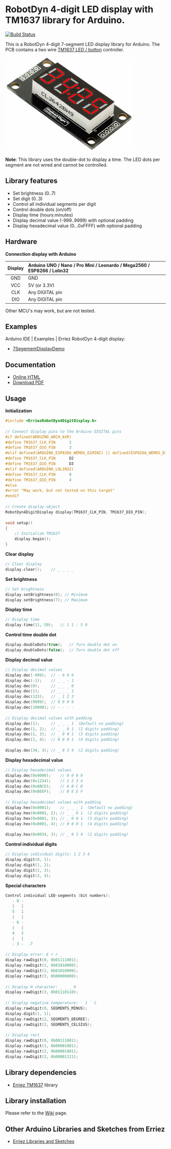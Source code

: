 # RobotDyn 4-digit LED display with TM1637 library for Arduino.

[![Build Status](https://travis-ci.org/Erriez/ErriezRobotDyn4DigitDisplay.svg?branch=master)](https://travis-ci.org/Erriez/ErriezRobotDyn4DigitDisplay)

This is a RobotDyn 4-digit 7-segment LED display library for Arduino. The PCB contains a two wire [TM1637 LED / button](https://github.com/Erriez/ErriezTM1637) controller.

![ErriezRobotDyn4DigitDisplay](https://raw.githubusercontent.com/Erriez/ErriezRobotDyn4DigitDisplay/master/extras/ErriezRobotDyn4DigitDisplay.png)

**Note**: This library uses the double-dot to display a time. The LED dots per segment are not wired and cannot be controlled.


## Library features

- Set brightness (0..7)
- Set digit (0..3)
- Control all individual segments per digit
- Control double dots (on/off)
- Display time (hours:minutes)
- Display decimal value (-999..9999) with optional padding
- Display hexadecimal value (0...0xFFFF) with optional padding


## Hardware

**Connection display with Arduino**

| Display | Arduino UNO / Nano / Pro Mini / Leonardo / Mega2560 / ESP8266 / Lolin32 |
| :-----: | :----------------------------------------------------------- |
|   GND   | GND                                                          |
|   VCC   | 5V (or 3.3V)                                                 |
|   CLK   | Any DIGITAL pin                                              |
|   DIO   | Any DIGITAL pin                                              |

Other MCU's may work, but are not tested.


## Examples

Arduino IDE | Examples | Erriez RobotDyn 4-digit display:

* [7SegementDisplayDemo](https://github.com/Erriez/ErriezRobotDyn4DigitDisplay/blob/master/examples/7SegementDisplayDemo/7SegementDisplayDemo.ino)


## Documentation

* [Online HTML](https://erriez.github.io/ErriezRobotDyn4DigitDisplay)
* [Download PDF](https://github.com/Erriez/ErriezRobotDyn4DigitDisplay/raw/gh-pages/latex/ErriezRobotDyn4DigitDisplay.pdf)


## Usage

**Initialization**

```c++
#include <ErriezRobotDyn4DigitDisplay.h>

// Connect display pins to the Arduino DIGITAL pins
#if defined(ARDUINO_ARCH_AVR)
#define TM1637_CLK_PIN      2
#define TM1637_DIO_PIN      3
#elif defined(ARDUINO_ESP8266_WEMOS_D1MINI) || defined(ESP8266_WEMOS_D1MINI) || defined(ARDUINO_ESP8266_NODEMCU)
#define TM1637_CLK_PIN      D2
#define TM1637_DIO_PIN      D3
#elif defined(ARDUINO_LOLIN32)
#define TM1637_CLK_PIN      0
#define TM1637_DIO_PIN      4
#else
#error "May work, but not tested on this target"
#endif

// Create display object
RobotDyn4DigitDisplay display(TM1637_CLK_PIN, TM1637_DIO_PIN);

void setup()
{
    // Initialize TM1637
    display.begin();
}
```

**Clear display**

```c++
// Clear display
display.clear();	// _ _ _ _
```

**Set brightness**

```c++
// Set brightness
display.setBrightness(0); // Minimum
display.setBrightness(7); // Maximum
```

**Display time**

```c++
// Display time
display.time(11, 59);	// 1 1 : 5 9
```

**Control time double dot**

```c++
display.doubleDots(true); 	// Turn double dot on
display.doubleDots(false); 	// Turn double dot off
```

**Display decimal value**

```c++
// Display decimal values
display.dec(-999);	// - 9 9 9
display.dec(-1);	// _ _ - 1
display.dec(0);		// _ _ _ 0
display.dec(1);		// _ _ _ 1
display.dec(123);	// _ 1 2 3
display.dec(9999);	// 9 9 9 9
display.dec(10000);	// - - - -

// Display decimal values with padding
display.dec(1); 	// _ _ _ 1  (Default no padding)
display.dec(1, 2);	// _ _ 0 1  (2 digits padding)
display.dec(1, 3);	// _ 0 0 1  (3 digits padding)
display.dec(1, 4);	// 0 0 0 1  (4 digits padding)

display.dec(34, 3);	// _ 0 3 4  (2 digits padding)
```

**Display hexadecimal value**

```c++
// Display hexadecimal values
display.dec(0x0000);	// 0 0 0 0
display.dec(0x1234);	// 1 2 3 4
display.dec(0xABCD);	// A B C D
display.dec(0xBEEF);	// B E E F

// Display hexadecimal values with padding
display.hex(0x0001); 	// _ _ _ 1  (Default no padding)
display.hex(0x0001, 2);	// _ _ 0 1  (2 digits padding)
display.hex(0x0001, 3);	// _ 0 0 1  (3 digits padding)
display.hex(0x0001, 4);	// 0 0 0 1  (4 digits padding)

display.hex(0x0034, 3);	// _ 0 3 4  (2 digits padding)
```

**Control individual digits**

```c++
// Display individual digits: 1 2 3 4
display.digit(0, 1);
display.digit(1, 2);
display.digit(2, 3);
display.digit(3, 4);
```

**Special characters**

```c++
Control individual LED-segments (bit numbers):
   - 0 -
   |   |
   5   1
   |   |
   - 6 -
   |   |
   4   2
   |   |
   - 3 -  .7

// Display error: E r r _
display.rawDigit(0, 0b01111001);
display.rawDigit(1, 0b01010000);
display.rawDigit(2, 0b01010000);
display.rawDigit(3, 0b00000000);

// Display H character: _ _ _ H
display.rawDigit(3, 0b01110110);

// Display negative temperature: - 1 ` C
display.rawDigit(0, SEGMENTS_MINUS);
display.digit(1, 1);
display.rawDigit(2, SEGMENTS_DEGREE);
display.rawDigit(3, SEGMENTS_CELSIUS);

// Display rect
display.rawDigit(0, 0b00111001);
display.rawDigit(1, 0b00001001);
display.rawDigit(2, 0b00001001);
display.rawDigit(3, 0b00001111);
```


## Library dependencies

* [Erriez TM1637](https://github.com/Erriez/ErriezTM1637) library


## Library installation

Please refer to the [Wiki](https://github.com/Erriez/ErriezArduinoLibrariesAndSketches/wiki) page.


## Other Arduino Libraries and Sketches from Erriez

* [Erriez Libraries and Sketches](https://github.com/Erriez/ErriezArduinoLibrariesAndSketches)
